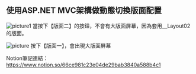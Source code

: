 ## 使用ASP.NET MVC架構做動態切換版面配置


![picture1](https://user-images.githubusercontent.com/30917086/123895439-710c0d80-d992-11eb-963d-319abaeec965.png)
當按下【版面二】的按鈕，不會有大版面屏幕，因為套用＿Layout02的版面。


![picture](https://user-images.githubusercontent.com/30917086/123895519-8a14be80-d992-11eb-90b1-75bac770f148.png)
按下【版面一】，會出現大版面屏幕

Notion筆記連結：https://www.notion.so/66ce981c23e04de29bab3840a588b4c1


